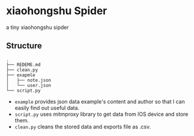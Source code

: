 # xiaohongshu Spider
a tiny xiaohongshu sipder

## Structure

```
.
├── REDEME.md
├── clean.py
├── exapmle
│   ├── note.json
│   └── user.json
└── script.py

```

* `example`  provides json data example's content and author so that I can easily find out useful data.
* `script.py` uses mitmproxy library to get data from IOS device and store them.
* `clean.py` cleans the stored data and exports file as .csv.
